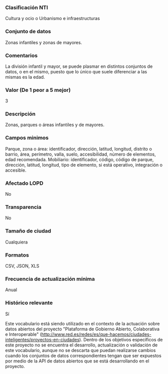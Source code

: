 ### Clasificación NTI
Cultura y ocio o Urbanismo e infraestructuras

### Conjunto de datos
Zonas infantiles y zonas de mayores. 

### Comentarios
La división infantil y mayor, se puede plasmar en distintos conjuntos de datos, o en el mismo, puesto que lo único que suele diferenciar a las mismas es la edad.

### Valor (De 1 peor a 5 mejor)
3

### Descripción
Zonas, parques o áreas infantiles y de mayores.

### Campos minimos
Parque, zona o área: identificador, dirección, latitud, longitud, distrito o barrio, área, perímetro, valla, suelo, accesibilidad, número de elementos, edad recomendada.
Mobiliario: identificador, código, código de parque, dirección, latitud, longitud, tipo de elemento, si está operativo, integración o accesible.

### Afectado LOPD
No

### Transparencia
No

### Tamaño de ciudad
Cualquiera

### Formatos
CSV, JSON, XLS

### Frecuencia de actualización mínima
Anual

### Histórico relevante
Sí


Este vocabulario está siendo utilizado en el contexto de la actuación sobre datos abiertos del proyecto "Plataforma de Gobierno Abierto, Colaborativa e Interoperable" (http://www.red.es/redes/es/que-hacemos/ciudades-inteligentes/proyectos-en-ciudades). Dentro de los objetivos específicos de este proyecto no se encuentra el desarrollo, actualización o validación de este vocabulario, aunque no se descarta que puedan realizarse cambios cuando los conjuntos de datos correspondientes tengan que ser expuestos por medio de la API de datos abiertos que se está desarrollando en el proyecto.









